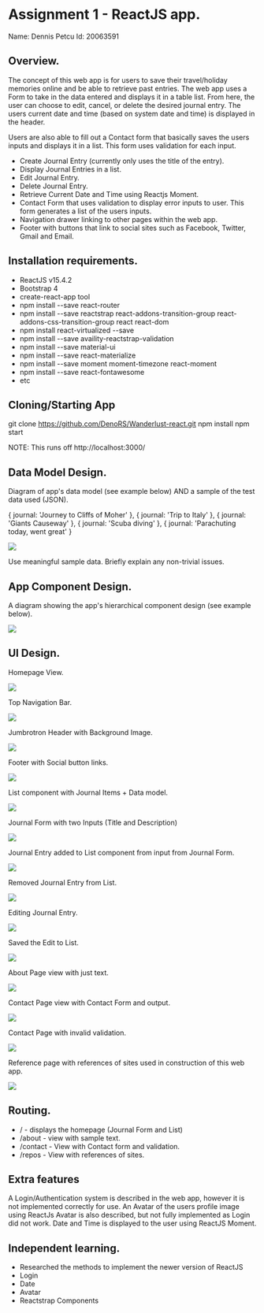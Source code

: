 # Assignment 1 - ReactJS app.

Name: Dennis Petcu
Id: 20063591

## Overview.
The concept of this web app is for users to save their travel/holiday memories online and be able to retrieve past entries.
The web app uses a Form to take in the data entered and displays it in a table list. From here, the user can choose to edit, cancel, or delete the desired journal entry.
The users current date and time (based on system date and time) is displayed in the header.

Users are also able to fill out a Contact form that basically saves the users inputs and displays it in a list. This form uses validation for each input.
 
 + Create Journal Entry (currently only uses the title of the entry).
 + Display Journal Entries in a list.
 + Edit Journal Entry.
 + Delete Journal Entry.
 + Retrieve Current Date and Time using Reactjs Moment.
 + Contact Form that uses validation to display error inputs to user. This form generates a list of the users inputs.
 + Navigation drawer linking to other pages within the web app.
 + Footer with buttons that link to social sites such as Facebook, Twitter, Gmail and Email.

## Installation requirements.

+ ReactJS v15.4.2
+ Bootstrap 4
+ create-react-app tool
+ npm install --save react-router
+ npm install --save reactstrap react-addons-transition-group react-addons-css-transition-group react react-dom
+ npm install react-virtualized --save
+ npm install --save availity-reactstrap-validation
+ npm install --save material-ui
+ npm install --save react-materialize
+ npm install --save moment moment-timezone react-moment
+ npm install --save react-fontawesome
+ etc 

## Cloning/Starting App
 git clone https://github.com/DenoRS/Wanderlust-react.git
 npm install 
 npm start
 
 NOTE: This runs off http://localhost:3000/

## Data Model Design.

Diagram of app's data model (see example below) AND a sample of the test data used (JSON).

{
		journal: 'Journey to Cliffs of Moher'
	},
	{
		journal: 'Trip to Italy'
	},
  {
    journal: 'Giants Causeway'
  },
  {
    journal: 'Scuba diving'
  },
  {
    journal: 'Parachuting today, went great'
  }
  
![][datamodel]

Use meaningful sample data. Briefly explain any non-trivial issues.

## App Component Design.

A diagram showing the app's hierarchical component design (see example below). 

![][hierarchial]

## UI Design.

Homepage View.

![][homepage]

Top Navigation Bar.

![][navbar]

Jumbrotron Header with Background Image.

![][header]

Footer with Social button links.

![][footer]

List component with Journal Items + Data model.

![][journallist]

Journal Form with two Inputs (Title and Description)

![][journalform]

Journal Entry added to List component from input from Journal Form.

![][listadd]

Removed Journal Entry from List.

![][listdelete]

Editing Journal Entry.

![][listedit]

Saved the Edit to List.

![][listedited]

About Page view with just text.

![][about]

Contact Page view with Contact Form and output.

![][contact]

Contact Page with invalid validation.

![][contactinvalid]

Reference page with references of sites used in construction of this web app.

![][references]

## Routing.

+ / - displays the homepage (Journal Form and List)
+ /about - view with sample text.
+ /contact - View with Contact form and validation.
+ /repos - View with references of sites.

## Extra features

A Login/Authentication system is described in the web app, however it is not implemented correctly for use.
An Avatar of the users profile image using ReactJs Avatar is also described, but not fully implemented as Login did not work.
Date and Time is displayed to the user using ReactJS Moment.
## Independent learning.

+ Researched the methods to implement the newer version of ReactJS
+ Login
+ Date
+ Avatar
+ Reactstrap Components


[datamodel]: ./screenshots/datamodel.png
[hierarchial]: ./screenshots/hierarchicaldesign.jpg
[homepage]: ./screenshots/Homepage.PNG
[navbar]: ./screenshots/NavBar.PNG
[header]: ./screenshots/Header.PNG
[footer]: ./screenshots/SocialFooter.png
[journallist]: ./screenshots/JournalList.PNG
[journalform]: ./screenshots/JournalForm.PNG
[listadd]: ./screenshots/ListAdd.PNG
[listdelete]: ./screenshots/JournalListDelete.PNG
[listedit]: ./screenshots/Editing.PNG
[listedited]: ./screenshots/EditWorks.PNG

[about]: ./screenshots/AboutPage.PNG
[contact]: ./screenshots/ContactListWResult.PNG
[contactinvalid]: ./screenshots/ContactwInvalid.PNG
[references]: ./screenshots/References.PNG

